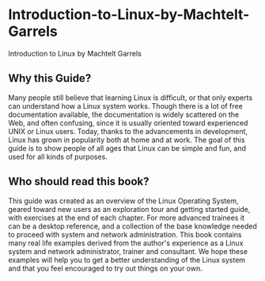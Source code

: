 # Introduction-to-Linux-by-Machtelt-Garrels
Introduction to Linux by Machtelt Garrels

## Why this Guide?
Many people still believe that learning Linux is difficult, or that only experts can understand how a Linux
system works. Though there is a lot of free documentation available, the documentation is widely scattered on
the Web, and often confusing, since it is usually oriented toward experienced UNIX or Linux users. Today,
thanks to the advancements in development, Linux has grown in popularity both at home and at work. The
goal of this guide is to show people of all ages that Linux can be simple and fun, and used for all kinds of
purposes.

## Who should read this book?
This guide was created as an overview of the Linux Operating System, geared toward new users as an
exploration tour and getting started guide, with exercises at the end of each chapter. For more advanced
trainees it can be a desktop reference, and a collection of the base knowledge needed to proceed with system
and network administration. This book contains many real life examples derived from the author's experience
as a Linux system and network administrator, trainer and consultant. We hope these examples will help you to
get a better understanding of the Linux system and that you feel encouraged to try out things on your own.
